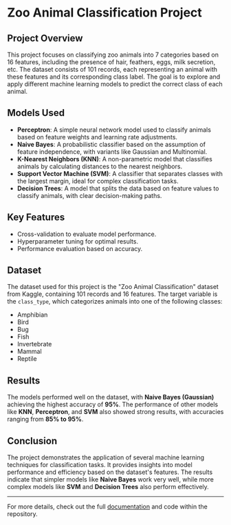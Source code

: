 # Zoo Animal Classification Project
## Project Overview

This project focuses on classifying zoo animals into 7 categories based on 16 features, including the presence of hair, feathers, eggs, milk secretion, etc. The dataset consists of 101 records, each representing an animal with these features and its corresponding class label. The goal is to explore and apply different machine learning models to predict the correct class of each animal.

## Models Used

- **Perceptron**: A simple neural network model used to classify animals based on feature weights and learning rate adjustments.
- **Naive Bayes**: A probabilistic classifier based on the assumption of feature independence, with variants like Gaussian and Multinomial.
- **K-Nearest Neighbors (KNN)**: A non-parametric model that classifies animals by calculating distances to the nearest neighbors.
- **Support Vector Machine (SVM)**: A classifier that separates classes with the largest margin, ideal for complex classification tasks.
- **Decision Trees**: A model that splits the data based on feature values to classify animals, with clear decision-making paths.

## Key Features

- Cross-validation to evaluate model performance.
- Hyperparameter tuning for optimal results.
- Performance evaluation based on accuracy.

## Dataset

The dataset used for this project is the "Zoo Animal Classification" dataset from Kaggle, containing 101 records and 16 features. The target variable is the `class_type`, which categorizes animals into one of the following classes:  
- Amphibian  
- Bird  
- Bug  
- Fish  
- Invertebrate  
- Mammal  
- Reptile  

## Results

The models performed well on the dataset, with **Naive Bayes (Gaussian)** achieving the highest accuracy of **95%**. The performance of other models like **KNN**, **Perceptron**, and **SVM** also showed strong results, with accuracies ranging from **85% to 95%**.

## Conclusion

The project demonstrates the application of several machine learning techniques for classification tasks. It provides insights into model performance and efficiency based on the dataset's features. The results indicate that simpler models like **Naive Bayes** work very well, while more complex models like **SVM** and **Decision Trees** also perform effectively.

---

For more details, check out the full [documentation](/Doc.pdf) and code within the repository.
